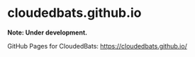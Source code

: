 # cloudedbats.github.io

**Note: Under development.**

GitHub Pages for CloudedBats: https://cloudedbats.github.io/

